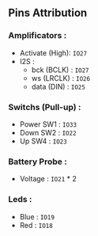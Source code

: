
## Pins Attribution
### Amplificators :
- Activate (High): `IO27`
- I2S :
  - bck (BCLK) : `IO27`
  - ws (LRCLK) : `IO26`
  - data (DIN) : `IO25`

### Switchs (Pull-up) :
 - Power SW1 : `IO33`
 - Down SW2  : `IO22`
 - Up SW4    : `IO23`

### Battery Probe :
- Voltage : `IO21` * 2

### Leds :
 - Blue : `IO19`
 - Red  : `IO18`